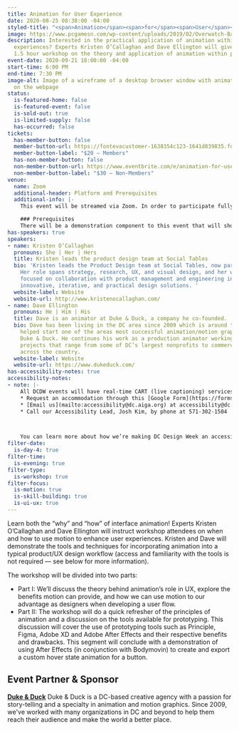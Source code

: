 ```yaml
---
title: Animation for User Experience
date: 2020-08-25 08:38:00 -04:00
styled-title: "<span>Animation</span><span>for</span><span>User</span><span>Experience</span>"
image: https://www.pcgamesn.com/wp-content/uploads/2019/02/Overwatch-Baptiste-Abilities.jpg
description: Interested in the practical application of animation within interactive
  experiences? Experts Kristen O’Callaghan and Dave Ellington will give a hands-on,
  1.5 hour workshop on the theory and application of animation within product/UX design.
event-date: 2020-09-21 18:00:00 -04:00
start-time: 6:00 PM
end-time: 7:30 PM
image-alt: Image of a wireframe of a desktop browser window with animation elements
  on the webpage
status:
  is-featured-home: false
  is-featured-event: false
  is-sold-out: true
  is-limited-supply: false
  has-occurred: false
tickets:
  has-member-button: false
  member-button-url: https://fontevacustomer-1638354c123-1641d839835.force.com/services/oauth2/authorize?client_id=3MVG9nthuDc9owbcOq7_07W.HriOQQPWTbMkrpOla.ajDQlTHf4_uby_mhwylcX.mJBU2O2SppTiZMS0J_HJd&response_type=code&redirect_uri=https://ikit.aiga.org/ikit_national_util/ikit-national-util-sso-redirect/&state=https%3A%2F%2Fdc.aiga.org%2Fevent%2Fanimation-for-user-experience%2F%3Fredirect_source%3Deventbrite_register
  member-button-label: "$20 — Members"
  has-non-member-button: false
  non-member-button-url: https://www.eventbrite.com/e/animation-for-user-experience-tickets-118155114127
  non-member-button-label: "$30 — Non-Members"
venue:
  name: Zoom
  additional-header: Platform and Prerequisites
  additional-info: |-
    This event will be streamed via Zoom. In order to participate fully, attendees should plan to join on the Zoom app via their computer, tablet, or mobile device with enough bandwidth to support viewing video. In order to ensure only those who have registered for the event are able to attend — and to create space for intimate conversations — only those whose display name fully matches the name on our registration list will be admitted from the waiting room. You can find more about joining our virtual events, including how to connect, directions to troubleshoot, and information about our refund policy in our [FAQ](/faqs/).

    ### Prerequisites
    There will be a demonstration component to this event that will showcase industry standard tools (Principle, Figma, Adobe XD and Adobe After Effects and their respective benefits and drawbacks). It is not necessary to have access to and familiarity with these tools.
has-speakers: true
speakers:
- name: Kristen O’Callaghan
  pronouns: She | Her | Hers
  title: Kristen leads the product design team at Social Tables
  bio: 'Kristen leads the Product Design team at Social Tables, now part of Cvent.
    Her role spans strategy, research, UX, and visual design, and her work is particularly
    focused on collaboration with product management and engineering in order to create
    innovative, iterative, and practical design solutions. '
  website-label: Website
  website-url: http://www.kristenocallaghan.com/
- name: Dave Ellington
  pronouns: He | Him | His
  title: Dave is an animator at Duke & Duck, a company he co-founded.
  bio: Dave has been living in the DC area since 2009 which is around the time he
    helped start one of the areas most successful animation/motion graphics studios,
    Duke & Duck. He continues his work as a production animator working on client
    projects that range from some of DC’s largest nonprofits to commercial clients
    across the country.
  website-label: Website
  website-url: https://www.dukeduck.com/
has-accessibility-notes: true
accessibility-notes:
- note: |-
    All DCDW events will have real-time CART (live captioning) services. If you need any additional accommodations, please contact us before 9/14 by, through the provided Google Form, or by phone. We honor your privacy and no personally identifying information (e.g. your name) is required to request an accommodation.
    * Request an accommodation through this [Google Form](https://forms.gle/gAQviAo5cTwWYGWV6)
    * [Email us](mailto:accessibility@dc.aiga.org) at accessibility@dc.aiga.org.
    * Call our Accessibility Lead, Josh Kim, by phone at 571-302-1504



    You can learn more about how we’re making DC Design Week an accessible experience by visiting our page on [accessibility](/accessibility/).
filter-date:
  is-day-4: true
filter-time:
  is-evening: true
filter-type:
  is-workshop: true
filter-focus:
  is-motion: true
  is-skill-building: true
  is-ui-ux: true
---
```


Learn both the “why” and “how” of interface animation! Experts Kristen O’Callaghan and Dave Ellington will instruct workshop attendees on when and how to use motion to enhance user experiences. Kristen and Dave will demonstrate the tools and techniques for incorporating animation into a typical product/UX design workflow (access and familiarity with the tools is not required — see below for more information).

The workshop will be divided into two parts: 
* Part I: We’ll discuss the theory behind animation’s role in UX, explore the benefits motion can provide, and how we can use motion to our advantage as designers when developing a user flow.
* Part II: The workshop will do a quick refresher of the principles of animation and a discussion on the tools available for prototyping. This discussion will cover the use of prototyping tools such as Principle, Figma, Adobe XD and Adobe After Effects and their respective benefits and drawbacks. This segment will conclude with a demonstration of using After Effects (in conjunction with Bodymovin) to create and export a custom hover state animation for a button.

## Event Partner & Sponsor
**[Duke & Duck](https://www.dukeduck.com/)**
Duke & Duck is a DC-based creative agency with a passion for story-telling and a specialty in animation and motion graphics. Since 2009, we've worked with many organizations in DC and beyond to help them reach their audience and make the world a better place.
